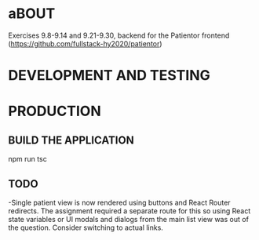 # aBOUT
Exercises 9.8-9.14 and 9.21-9.30, backend for the Patientor frontend (https://github.com/fullstack-hy2020/patientor)


# DEVELOPMENT AND TESTING


# PRODUCTION

## BUILD THE APPLICATION
npm run tsc


## TODO
-Single patient view is now rendered using buttons and React Router redirects. The assignment required a separate route for this so using React state variables or UI modals and dialogs from the main list view was out of the question. Consider switching to actual links.
